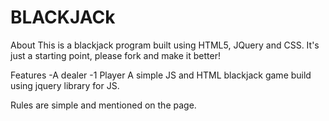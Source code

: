 # BLACKJACk

About
This is a blackjack program built using HTML5, JQuery and CSS. It's just a starting point, please fork and make it better!

Features  -A dealer -1 Player
A simple JS and HTML blackjack game build using jquery library for JS.

Rules are simple and mentioned on the page.